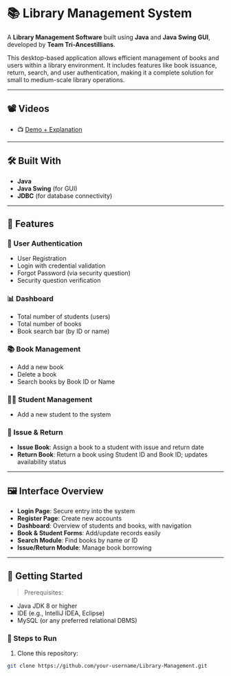 # 📚 Library Management System

A **Library Management Software** built using **Java** and **Java Swing GUI**, developed by **Team Tri-Ancestillians**.

This desktop-based application allows efficient management of books and users within a library environment. It includes features like book issuance, return, search, and user authentication, making it a complete solution for small to medium-scale library operations.

---

## 📽️ Videos

- 📺 [Demo + Explanation](https://www.youtube.com/watch?v=J8j_7P6U7V8)

---


## 🛠️ Built With

- **Java**
- **Java Swing** (for GUI)
- **JDBC** (for database connectivity)

---

## 🎯 Features

### 🔐 User Authentication
- User Registration
- Login with credential validation
- Forgot Password (via security question)
- Security question verification

### 📊 Dashboard
- Total number of students (users)
- Total number of books
- Book search bar (by ID or name)

### 📚 Book Management
- Add a new book
- Delete a book
- Search books by Book ID or Name

### 👨‍🎓 Student Management
- Add a new student to the system

### 📖 Issue & Return
- **Issue Book**: Assign a book to a student with issue and return date
- **Return Book**: Return a book using Student ID and Book ID; updates availability status

---

## 🖼️ Interface Overview

- **Login Page**: Secure entry into the system
- **Register Page**: Create new accounts
- **Dashboard**: Overview of students and books, with navigation
- **Book & Student Forms**: Add/update records easily
- **Search Module**: Find books by name or ID
- **Issue/Return Module**: Manage book borrowing

---

## 🚀 Getting Started

> Prerequisites:
- Java JDK 8 or higher
- IDE (e.g., IntelliJ IDEA, Eclipse)
- MySQL (or any preferred relational DBMS)

### 🧪 Steps to Run

1. Clone this repository:
```bash
git clone https://github.com/your-username/Library-Management.git
